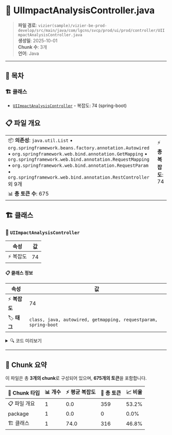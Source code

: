 # 📄 UIImpactAnalysisController.java

> **파일 경로**: `vizier(sample)/vizier-be-prod-develop/src/main/java/com/lgcns/svcp/prod/ui/prod/controller/UIImpactAnalysisController.java`  
> **생성일**: 2025-10-01  
> **Chunk 수**: 3개  
> **언어**: Java
---

## 📑 목차

### 🏗️ 클래스
- [`UIImpactAnalysisController`](#class-uiimpactanalysiscontroller) - 복잡도: 74 (spring-boot)

## 📋 파일 개요

| | |
|--|--|
| 📦 **의존성**: `java.util.List` • `org.springframework.beans.factory.annotation.Autowired` • `org.springframework.web.bind.annotation.GetMapping` • `org.springframework.web.bind.annotation.RequestMapping` • `org.springframework.web.bind.annotation.RequestParam` • `org.springframework.web.bind.annotation.RestController` 외 9개 | ⚡ **총 복잡도**: 74 |
| 📊 **총 토큰 수**: 675 |  |



## 🏗️ 클래스

### <a id="class-uiimpactanalysiscontroller"></a>🎯 `UIImpactAnalysisController`

| 속성 | 값 |
|------|----|
| ⚡ 복잡도 | 74 |



#### 📋 클래스 정보

| 속성 | 값 |
|------|----|
| ⚡ **복잡도** | 74 || 📍 **라인 범위** | 25-25 |
| 🏷️ **태그** | `class, java, autowired, getmapping, requestparam, spring-boot` || 🏗️ **프레임워크** | `spring-boot` |

<details>
<summary>🔍 코드 미리보기</summary>

```java
public class UIImpactAnalysisController {
	@Autowired
	private UiImpactAnalysisService uiImpactAnalysisService;

	@GetMapping(value = "/relation")
	@Operation(summary = "(화면) 부모,형제상품 조회 API", description = "부모,형제상품 uuid, 코드, 명칭 조회")
	public ImpactAnalysisResponseDto getImpactAnalysisResponseDto(@RequestParam String prodUuid) {
		ItemDto request = new ItemDto();
		request.setProdUuid(prodUuid);
		return uiImpactAnalysisService.getImpactAnalysisResponseDto(request);
	}

	@GetMapping(value = "/children")
	@Operation(summary = "(화면) 자식상품 조회 API", description = "자식상품 uuid, 코드, 명칭 조회")
	public List<ItemDto> getSiblings(@RequestParam String prodUuid) {
		ItemDto request = new ItemDto();
		request.setProdUuid(prodUuid);
		return uiImpactAnalysisService.getChildrenProdM(request);
	}

	@GetMapping(v...
```

**Chunk 정보**
- 🆔 **ID**: `501a015e8744`
- 📍 **라인**: 25-25
- 📊 **토큰**: 316
- 🏷️ **태그**: `class, java, autowired, getmapping, requestparam...`

</details>

---





## 🧩 Chunk 요약

이 파일은 총 **3개의 chunk**로 구성되어 있으며, **675개의 토큰**을 포함합니다.

| 🧩 Chunk 타입 | 📊 개수 | ⚡ 평균 복잡도 | 📝 총 토큰 | 📈 비율 |
|---------------|--------|-------------|----------|--------|
| 📋 파일 개요 | 1 | 0.0 | 359 | 53.2% |
| package | 1 | 0.0 | 0 | 0.0% |
| 🏗️ 클래스 | 1 | 74.0 | 316 | 46.8% |

